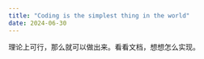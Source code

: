```yaml
---
title: "Coding is the simplest thing in the world"
date: 2024-06-30
---
```


理论上可行，那么就可以做出来。看看文档，想想怎么实现。
